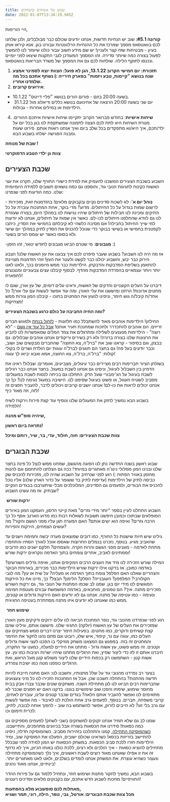 ```yaml
---
title: שבוע של אשוחים ומשחקים
date: 2022-01-07T13:34:19.945Z
---
```

היי הורימות, 

**קורונה #5.1:** שוב יש הנחיות חדשות, אנחנו יודעים שכולם כבר מבולבלים, ולכן שלחנו לכם בוואטסאפ מסמך שמרכז את כל ההנחיות הרלוונטיות עבורנו בגן. אנא קיראו אותן בעיון - מבטיחות שזה קצר ולעניין! יש שם מידע חשוב עבור כולנו שיעזור לנו להמשיך לפעול בצורה כמה שיותר סדירה. זהו המסמך המעודכן לגבי התקנות שיצאו לפני יומיים ונכנסו לתוקף הלילה. שולחות לכם גם את המסמך של משרד הבריאות בוואטסאפ.

1. **תזכורת: יום חמישי הקרוב 13.1.22, הגן לא פועל: הצוות יוצא לסמינר אמצע שנה בנושא ״קיימות, טבע ויזמות״ בפארק חירייה :) נשתף אתכם בכל מה שלמדנו אחריו.** 
2. **אירועים קרובים**: 

* 10.1.22 בשעה 20:00 בזום - פורום הורים בנושא ״פליי דייטס״.
*  31.1.22 יום שני בשעה 20:00 הרצאה של אחינועם בנושא כללים ודיאלוג מול הילדימות או במילים אחרות - גבולות. 

4. **שיחות אישיות**: בחודש פברואר הקרוב יתקיימו שיחות אישיות איתכם ההורים. מטרת השיחות היא לתת לכם הצצה לתמונה שמשתקפת לנו בגן בכל יום על ילד/תכם, איך היא/וא מתפקדים בכל שלב ביום ואיך אנחנו רואות אותם. פירוט שעות ומבנה הפגישה ישלחו בשבוע הבא. 

**שבת של מנוחה !**

**צוות גן ילדי הטבע הדמוקרטי**

## שכבת הצעירים

השבוע בשכבת הצעירים המשכנו להעמיק את למידת כישורי החורף שלנו, חקרנו את עצי האשוח כקינוח לחגיגות הנובי גוד, והוספנו גם כמה נושאים חשובים ללמידה היומיומית שלנו. כמה הודעות לפני שנפרט:

\- **נוהל יום א**': לא לשכוח סדינים נקיים ובקבוקים מלאים! בהזדמנות זאת, מזכירות לרשום שמות בגדול על כל החיתולים. מדוע? מדי בוקר, אחת המחנכות עוברת על כל התיקים ומכינה לנו חבילות של חיתולים שיהיו נגישות לנו במהלך היום, בצורה שעוזרת לנו גם לוודא שהחלפנו חיתולים לכו-לם. כאשר אין שמות על חיתולים, אנחנו לא יודעות למי שייך החיתול בחבילה! אם מסיבה כלשהי לא קיבלתם בחמישי את הסדין, כיתבו לקפטנית בחמישי או בשישי בבוקר כדי שנוכל להכניס את הסדין לתיק במהלך יום שישי ולא בסופו כאשר יש עומס הורים בשער.

\-**מגבונים**: מי שטרם הביאו מגבונים לחודש ינואר, זהו הזמן :)

אז מה היה לנו השבוע? בשבוע שעבר סיפרנו לכם איך צבענו את עץ האשוח שלנו! הצבע הירוק כבר יבש, והשבוע יכולנו כבר לקשט ולעטר את העץ! זוהי הזדמנות מצויינת להתאמן בשליפת המדבקות והדבקתן. הילדימות כבר ממש מיומנים בכך, ולאט לאט יותר ויותר עצמאיים בהפרדת המדבקות מהדף. לבסוף קיבלנו עצים צבעוניים ומנצנצים לתפארת!

דיברנו על העלים הקוצניים והדקים של האשוח, וראינו עלים דומים, של עץ אורן, שגם לו מחטים ארוכות! הרחנו ומיששנו את עלי האורן. ומה עוד אפשר לעשות עם עלי אורן? כל אחד/ת קיבל/ה גוש חימר, וניסינו לנעוץ את המחטים בתוכו - קיבלנו המון צורות ממש מצחיקות!

**ומה החיה החביבה על כולם כרגע בשכבת הצעירים?**

החילזון! הילדימות אוהבים מאוד להשתבלל כמו חלזונות - [לזחול בנחת](https://www.youtube.com/watch?v=VRf9RZa-HRI) ולפגוש חברים זריזים. הם אוהבים להתכדרר ולחכות שמחנכת תעיר אותם! [אבל כל עוד אין גשם](https://www.youtube.com/watch?v=lUDJ9FzyyP4) - "לא רוצה" - הילדימות מנענעים לשלילה ומתרגלים את צמד המלים שמאפשרות לנו להביע את הרצונות שלנו בצורה ברורה! ולא רק בשירים וריקודים אנחנו אוהבים שבלולים: גם בבצק, וגם בסיפור - קראנו שוב את "ברל'ה, צא החוצה" שהחברים מבקשים שוב ושוב, וכבר יודעים בעל פה! גם בחצר הם חוגגים לברל'ה עוגות יום הולדת ושרים לו בקולי קולות: "ברל'ה, ברל'ה, צא החוצה, אמא ואבא יביאו לך עוגה!

בשולחן הציור חברימות רבים מציירים כבר עיגולים, מצביעים, ואומרים: שבלול! ראינו את הדמיון בין השבלול לעיגול, וניסינו גם אנחנו לשבת במעגל. בחצר אנחנו כבר רגילים לשבת בעיגול על הג'ימבורי שעל הדק. התחלנו גם בכיתה לנסות לשבת במעגלים: מסביב לשטיח העגול, או פשוט בעיגול שסימנו לנו. הישיבה במעגל נעימה לנו? כן! כך אנחנו יכולים לראות את כו-לם! אנחנו יושבים קרובים ויכולים לדבר, להעביר חפצים זה לזה, וזה מאוד כיף!

בשבוע הבא נמשיך לחזק את המעגלים שלנו ונוסיף עוד קצת פירות וירקות לשיח הלמידה!

**שיהיה סופ"ש מהנה,**

**נתראה ביום ראשון!**

**צוות שכבת הצעירים: חוה, חולוד, עדי, בר, שיר, רותם ומיכל**

## שכבת הבוגרים

שבוע ראשון בשנה החדשה נתן לנו הפוגה מהגשם, שמחנו ממש לנצל כל פינה בחצר שלנו ובנינו המון מסלולי נינג'ה מאתגרים במיוחד! ככה גם הצלחנו להתחמם וגם להנות מהזמן באוויר הפתוח :) רגע לפני שנרחיב על השבוע שהיה לנו, מזכירות להכניס שק כביסה לתיק של הילדימות (עדיפות לתיק בד ששומר על כדור הארץ שלנו) אליו נוכל להכניס את הבגדים, ולפעמים גם הסדינים, המלוכלכים מבלי שיתערבבו בבגדים הנקיים שבתיק. אז מה עשינו השבוע?

 **ירקות שורש**

השבוע התחלנו לעיין בספר "יותר מידי גזרים" מאת קייטי הדסון, העמקנו המון באיורים המופלאים שבתוכו וכמובן חיפשנו תשובות לשאלות רבות כמו מדוע הארנב אסף כל כך הרבה גזרים? ואיפה הוא ישים אותם? האם המערה תגן עליו מפני הגשם והקור? מה עושים הצמחים, הירקות והפירות?

גילינו שיש חיות שישנות כל החורף, כמו דובים שמוצאים מערה יבשה וחמימה וישנים עד שהאביב מגיע. בנוסף, נזכרנו בנמלים החרוצות שאספו אוכל לאורך הסתיו והתחפרו מתחת לאדמה - מוגנים מפני הגשם והרוח הקרה. והצמחים? חלקם ישנים כמו הדובים וממתינים לאביב, אחרים צומחים בתוך האדמה ונקראים ירקות שורש! 

המילה שורש הזכירה לנו מיד את העצים הרבים המקיפים אותנו, ואיפה גדלים השורשים? באדמה כמובן. אז בדקנו אילו ירקות שורש הילדימות כבר מכירים, בארוחת הבוקר והצהריים שאלנו האם הפלפל צומח בתוך האדמה או מעליה? על שיח או עץ? מה לגבי הקולורבי? המלפפון? העגבנייה? הסלק? הלימון? הבצל? כך, מיינו את כל הירקות המוגשים לנו מידי יום בגן. שמנו לב שכמו המתנות של הנובי גוד, גם ירקות השורש מזכירים מתנה. איך? הם טמונים, מוחבאים, באדמה המשמשת עבורם מעטפת חמימה ונעימה - כמו עטיפה של מתנה. אנחנו גם לא יודעים האם הירקות גדולים או קטנים, ממש כמו שאנחנו לא יודעים איזו מתנה מסתתרת בעטיפה החגיגית. 

 **שימוש חוזר**

רגע לפני שנפרדנו מהנובי גוד, נופר המחנכת הביאה לנו עלים ירוקים ודקיקים מעץ האורן שמזכירים את העלים של עץ האשוח (יולקה) החגיגי שלנו. מיששנו אותם, וגילינו שהם קצת קשיחים ודוקרים, כמו מחטים. בפעילות חימר יצרנו דברים ממש מצחיקים עם העלים כמו, עוגה עם נר, קיפוד, איש שלג, רובוט וגם סתם נהנו לחקור את החימר והמחטים זה בזה. במפגש גם המצאנו משחק מוזיקלי בו הפכנו לעצי אשוח גדולים וקטנים. זה ממש פשוט, עץ אשוח גדול - מתחנו את הידיים למעלה, כמעט עד התקרה, חיברנו אותם זו לזו כדי ליצור שפיץ, ואת הרגליים מתחנו שיהיו ישרות ויציבות כמו עץ. עץ אשוח קטן - השתמשנו רק בכפות הידיים שלנו ליצור משולש קטן מעל הראש, ואת הרגליים כופפנו מטה כמו ישיבת צפרדע. 

בצער רב נפרדנו מהנובי גוד על שלל מתנותיו, וחשבנו לנו: האם מתנה חייבת להיות חדשה מהחנות? בהתחלה חשבנו שכן. אבל אז המחנכות הזכירו לנו כל מיני צעצועים שחברימות רבים הביאו לנו לגן מתחילת השנה. משחקים שונים שכבר צברו אבק בבית מחוסר שימוש, שימחו והפכו שוב שימושיים בגננו. בדקנו האם יש חפצים שכבר לא מתאימים לנו ואפשר להעביר אותם הלאה? בגדים שכבר קטנים עלינו, עוברים לאחים, קרובי משפחה, חברים. בנוסף, לפעמים גרב אחת הולכת לנו לאיבוד - מה אפשר לעשות עם גרב בלי זוג? לא חייבים לזרוק, אפשר להשתמש בה שוב - להפוך אותה לבובה, לתיק, לכרית חימום וכו.

שמנו לב גם שלא תמיד אנחנו זקוקים למשחקים בשבי לשחק! לפעמים מספיקים גם כמה כסאות! סידרנו את הכסאות בשורה אבל בכיוונים מתהפכים, והתיישבנו. [כשהמוסיקה התחילה](https://youtu.be/K_gEV5_eIDM), קמנו והתהלכנו בזהירות מסביב. כשהמוסיקה חדלה, ניסינו להתיישב בזריזות בכסא! כשראינו שכולם ישובים, הפעלנו את המוסיקה שוב, ומיד הילדימות חזרו ללכת סביב הכסאות. במשחק הכסאות יש המון למידה לפני שבכלל מתחילים להוציא כסאות - איך הולכים ולא רצים, ללכת כולנו באותו הכיוון, איך לא נדחף זה את זו אפילו שאנחנו מאוד רוצים לשבת ראשונים, איך נלך כשהמוסיקה מתחילה ונעצור כשהיא עוצרת. את המשחק אנחנו לומדים בשלבים, ולאט לאט מאתגרים יותר. בינתיים, אנחנו מאוד נהנים!

בשבוע הבא, נמשיך לחקור מתנות ושימוש חוזר, ונתחיל ללמוד גם על פירות ההדר החורפיים! מחכות לשבוע חדש אתכם, עם בקבוקים מלאים וסדינים רעננים!

**מאחלות לכם סופשבוע מלא בהפתעות,**\
**מכל צוות שכבת הבוגרים: אורטל, גבי, נופר, הילה, רוני, תמר ושגיא**